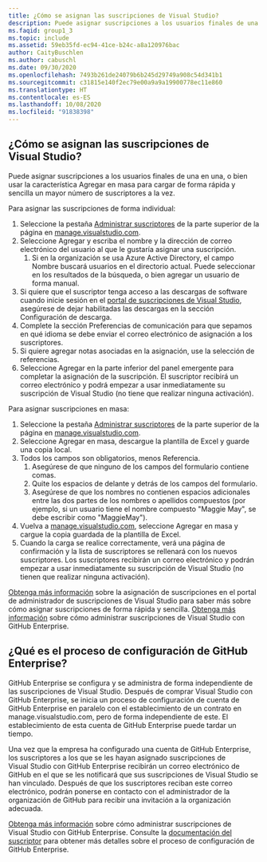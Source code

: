 ```yaml
---
title: ¿Cómo se asignan las suscripciones de Visual Studio?
description: Puede asignar suscripciones a los usuarios finales de una en una, o bien usar la característica Agregar en masa para cargar de forma rápida y sencilla un mayor...
ms.faqid: group1_3
ms.topic: include
ms.assetid: 59eb35fd-ec94-41ce-b24c-a8a120976bac
author: CaityBuschlen
ms.author: cabuschl
ms.date: 09/30/2020
ms.openlocfilehash: 7493b261de24079b6b245d29749a908c54d341b1
ms.sourcegitcommit: c31815e140f2ec79e00a9a9a19900778ec11e860
ms.translationtype: HT
ms.contentlocale: es-ES
ms.lasthandoff: 10/08/2020
ms.locfileid: "91838398"
---
```

## <a name="how-do-i-assign-visual-studio-subscriptions"></a>¿Cómo se asignan las suscripciones de Visual Studio?

Puede asignar suscripciones a los usuarios finales de una en una, o bien usar la característica Agregar en masa para cargar de forma rápida y sencilla un mayor número de suscriptores a la vez.

Para asignar las suscripciones de forma individual:

1. Seleccione la pestaña [Administrar suscriptores](https://manage.visualstudio.com/subscribers) de la parte superior de la página en [manage.visualstudio.com](https://manage.visualstudio.com).
2. Seleccione Agregar y escriba el nombre y la dirección de correo electrónico del usuario al que le gustaría asignar una suscripción.
    1. Si en la organización se usa Azure Active Directory, el campo Nombre buscará usuarios en el directorio actual. Puede seleccionar en los resultados de la búsqueda, o bien agregar un usuario de forma manual.
3. Si quiere que el suscriptor tenga acceso a las descargas de software cuando inicie sesión en el [portal de suscripciones de Visual Studio](https://my.visualstudio.com/), asegúrese de dejar habilitadas las descargas en la sección Configuración de descarga.
4. Complete la sección Preferencias de comunicación para que sepamos en qué idioma se debe enviar el correo electrónico de asignación a los suscriptores.
5. Si quiere agregar notas asociadas en la asignación, use la selección de referencias.
6. Seleccione Agregar en la parte inferior del panel emergente para completar la asignación de la suscripción. El suscriptor recibirá un correo electrónico y podrá empezar a usar inmediatamente su suscripción de Visual Studio (no tiene que realizar ninguna activación).

Para asignar suscripciones en masa:

1. Seleccione la pestaña [Administrar suscriptores](https://manage.visualstudio.com/subscribers) de la parte superior de la página en [manage.visualstudio.com](https://manage.visualstudio.com).
2. Seleccione Agregar en masa, descargue la plantilla de Excel y guarde una copia local.
3. Todos los campos son obligatorios, menos Referencia.
    1. Asegúrese de que ninguno de los campos del formulario contiene comas.
    2. Quite los espacios de delante y detrás de los campos del formulario.
    3. Asegúrese de que los nombres no contienen espacios adicionales entre las dos partes de los nombres o apellidos compuestos (por ejemplo, si un usuario tiene el nombre compuesto "Maggie May", se debe escribir como "MaggieMay").
4. Vuelva a [manage.visualstudio.com](https://manage.visualstudio.com), seleccione Agregar en masa y cargue la copia guardada de la plantilla de Excel.
5. Cuando la carga se realice correctamente, verá una página de confirmación y la lista de suscriptores se rellenará con los nuevos suscriptores. Los suscriptores recibirán un correo electrónico y podrán empezar a usar inmediatamente su suscripción de Visual Studio (no tienen que realizar ninguna activación).

[Obtenga más información](../../../../assign-license.md#add-a-single-subscriber) sobre la asignación de suscripciones en el portal de administrador de suscripciones de Visual Studio para saber más sobre cómo asignar suscripciones de forma rápida y sencilla.  [Obtenga más información](../../../../assign-github.md) sobre cómo administrar suscripciones de Visual Studio con GitHub Enterprise. 

## <a name="what-is-the-github-enterprise-setup-process"></a>¿Qué es el proceso de configuración de GitHub Enterprise? 

GitHub Enterprise se configura y se administra de forma independiente de las suscripciones de Visual Studio. Después de comprar Visual Studio con GitHub Enterprise, se inicia un proceso de configuración de cuenta de GitHub Enterprise en paralelo con el establecimiento de un contrato en manage.visualstudio.com, pero de forma independiente de este. El establecimiento de esta cuenta de GitHub Enterprise puede tardar un tiempo.  

Una vez que la empresa ha configurado una cuenta de GitHub Enterprise, los suscriptores a los que se les hayan asignado suscripciones de Visual Studio con GitHub Enterprise recibirán un correo electrónico de GitHub en el que se les notificará que sus suscripciones de Visual Studio se han vinculado. Después de que los suscriptores reciban este correo electrónico, podrán ponerse en contacto con el administrador de la organización de GitHub para recibir una invitación a la organización adecuada. 

[Obtenga más información](../../../../assign-github.md) sobre cómo administrar suscripciones de Visual Studio con GitHub Enterprise. Consulte la [documentación del suscriptor](../../../../access-github.md) para obtener más detalles sobre el proceso de configuración de GitHub Enterprise. 

